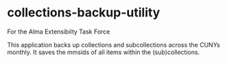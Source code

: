 # collections-backup-utility
For the Alma Extensibilty Task Force

This application backs up collections and subcollections across the CUNYs monthly. It saves the mmsids of all items within the (sub)collections.
